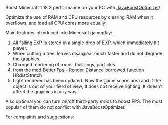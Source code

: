 
Boost Minecraft 1.18.X performance on your PC with [JavaBoostOptimizer](https://github.com/minecraftbooster/JavaBoostOptimizer)!

Optimize the use of RAM and CPU resources by clearing RAM when it overflows, and load all CPU cores more equally.

Main features introduced into Minecraft gameplay:

1. All falling EXP is stored in a single drop of EXP, which immediately hit player.
2. When cutting a tree, leaves disappear much faster and do not degrade the graphics.
3. Changed rendering of mobs, buildings, particles.
4. from the mod [Better Fps - Render Distance](https://www.curseforge.com/minecraft/mc-mods/better-fps-render-distance) borrowed function HRdistStretch.
5. Light renderer has been updated. Now the game scans area and if the object is out of your field of view, it does not receive lighting. It doesn't affect the graphics in any way.

Also optional you can turn on/off third-party mods to boost FPS. The most popular of them do not conflict with JavaBoostOptimizer.

For complaints and suggestions:
